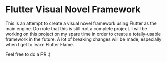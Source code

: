 # Flutter Visual Novel Framework

This is an attempt to create a visual novel framework using Flutter as the main engine. Do note that this is still not a complete project.
I will be working on this project on my spare time in order to create a totally-usable framework in the future.
A lot of breaking changes will be made, especially when I get to learn Flutter Flame.

Feel free to do a PR :)
